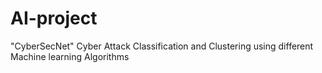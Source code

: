# AI-project
"CyberSecNet" Cyber Attack Classification and Clustering using different Machine learning Algorithms
